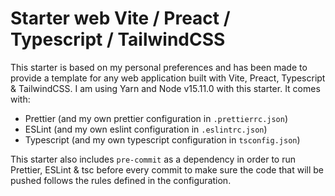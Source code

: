 # Starter web Vite / Preact / Typescript / TailwindCSS

This starter is based on my personal preferences and has been made to provide a template for any web application built
with Vite, Preact, Typescript & TailwindCSS. I am using Yarn and Node v15.11.0 with this starter. It comes with:

-  Prettier (and my own prettier configuration in `.prettierrc.json`)
-  ESLint (and my own eslint configuration in `.eslintrc.json`)
-  Typescript (and my own typescript configuration in `tsconfig.json`)

This starter also includes `pre-commit` as a dependency in order to run Prettier, ESLint & tsc before every commit to
make sure the code that will be pushed follows the rules defined in the configuration.
